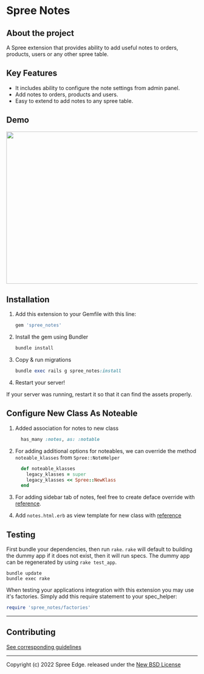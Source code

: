 <!-- markdownlint-disable MD032 MD033-->
<!-- Write your README.md file. Build something amazing! This README.md template can guide you to build your project documentation, but feel free to modify it as you wish 🥰 -->
# **Spree Notes**

## **About the project**

A Spree extension that provides ability to add useful notes to orders, products, users or any other spree table.

## **Key Features**

* It includes ability to configure the note settings from admin panel.
* Add notes to orders, products and users.
* Easy to extend to add notes to any spree table.

## **Demo**
<img src="https://user-images.githubusercontent.com/103247578/165513428-d34e62f1-ee5a-497b-a7ac-4b5c18e12a10.gif" height=400; width=800;></img>


## **Installation**

1. Add this extension to your Gemfile with this line:

    ```ruby
    gem 'spree_notes'
    ```

2. Install the gem using Bundler

    ```ruby
    bundle install
    ```

3. Copy & run migrations

    ```ruby
    bundle exec rails g spree_notes:install
    ```

4. Restart your server!


  If your server was running, restart it so that it can find the assets properly.

## Configure New Class As Noteable

1. Added association for notes to new class

    ```ruby
      has_many :notes, as: :notable
    ```

2. For adding additional options for noteables, we can override the method `noteable_klasses` from `Spree::NoteHelper`

    ```ruby
      def noteable_klasses
        legacy_klasses = super
        legacy_klasses << Spree::NewKlass
      end
    ```
4. For adding sidebar tab of notes, feel free to create deface override with [reference](https://github.com/spree-edge/spree_notes/blob/master/app/overrides/spree/admin/shared/added_notes_tab.rb#L2).
5. Add `notes.html.erb` as view template for new class with [reference](https://github.com/spree-edge/spree_notes/blob/master/app/views/spree/admin/orders/notes.html.erb)

## Testing

First bundle your dependencies, then run `rake`. `rake` will default to building the dummy app if it does not exist, then it will run specs. The dummy app can be regenerated by using `rake test_app`.

```shell
bundle update
bundle exec rake
```


When testing your applications integration with this extension you may use it's factories.
Simply add this require statement to your spec_helper:

```ruby
require 'spree_notes/factories'
```
---

## Contributing

[See corresponding guidelines](https://github.com/bluebash-spree-contrib/spree_notes/blob/master/CONTRIBUTING.md)

---

Copyright (c) 2022 Spree Edge. released under the [New BSD License](https://github.com/bluebash-spree-contrib/spree_notes/blob/master/LICENSE)
